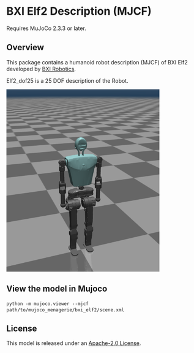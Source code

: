 # BXI Elf2 Description (MJCF)

Requires MuJoCo 2.3.3 or later.

## Overview

This package contains a humanoid robot description (MJCF) of BXI Elf2 developed by [BXI Robotics](https://bxirobotics.com).    

Elf2_dof25 is a 25 DOF description of the Robot.    

<p float="left">
  <img src="elf2_dof25.png" width="400">
</p>

## View the model in Mujoco
```
python -m mujoco.viewer --mjcf path/to/mujoco_menagerie/bxi_elf2/scene.xml
```

## License

This model is released under an [Apache-2.0 License](LICENSE).
